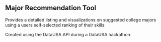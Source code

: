 ## Major Recommendation Tool

Provides a detailed listing and visualizations on suggested college majors using a users self-selected ranking of their skills

Created using the DataUSA API during a DataUSA hackathon.